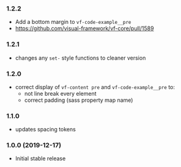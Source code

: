 ### 1.2.2

* Add a bottom margin to `vf-code-example__pre`
* https://github.com/visual-framework/vf-core/pull/1589

### 1.2.1

* changes any `set-` style functions to cleaner version

### 1.2.0

* correct display of `vf-content pre` and `vf-code-example__pre` to:
  * not line break every element
  * correct padding (sass property map name)

### 1.1.0

* updates spacing tokens

### 1.0.0 (2019-12-17)

* Initial stable release
